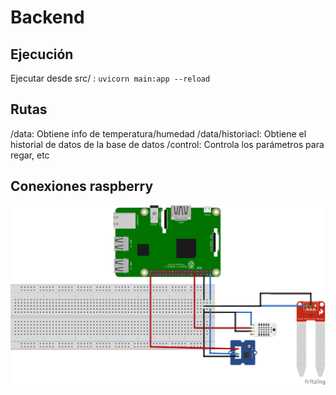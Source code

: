 # Backend

## Ejecución

Ejecutar desde src/ :
`uvicorn main:app --reload`

## Rutas

/data: Obtiene info de temperatura/humedad
/data/historiacl: Obtiene el historial de datos de la base de datos
/control: Controla los parámetros para regar, etc

## Conexiones raspberry

![](raspberry_connections.png)
